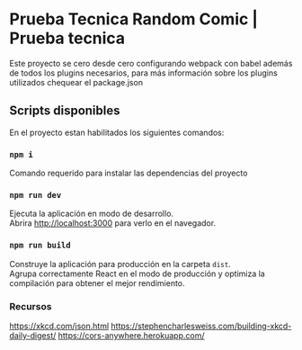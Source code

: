 # Prueba Tecnica Random Comic | Prueba tecnica

Este proyecto se cero desde cero configurando webpack con babel además de todos los plugins necesarios, para más información sobre los plugins utilizados chequear el package.json

## Scripts disponibles

En el proyecto estan habilitados los siguientes comandos:

### `npm i`

Comando requerido para instalar las dependencias del proyecto

### `npm run dev`

Ejecuta la aplicación en modo de desarrollo. \
Abrira [http://localhost:3000](http://localhost:3000) para verlo en el navegador.

### `npm run build`

Construye la aplicación para producción en la carpeta `dist`. \
Agrupa correctamente React en el modo de producción y optimiza la compilación para obtener el mejor rendimiento.

### Recursos
https://xkcd.com/json.html
https://stephencharlesweiss.com/building-xkcd-daily-digest/
https://cors-anywhere.herokuapp.com/

